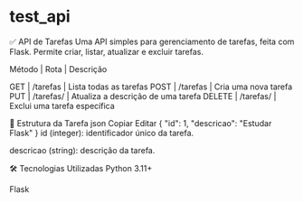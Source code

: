 # test_api
✅ API de Tarefas Uma API simples para gerenciamento de tarefas, feita com Flask. Permite criar, listar, atualizar e excluir tarefas.

Método | Rota | Descrição

GET | /tarefas | Lista todas as tarefas
POST | /tarefas | Cria uma nova tarefa
PUT | /tarefas/<id> | Atualiza a descrição de uma tarefa
DELETE | /tarefas/<id> | Exclui uma tarefa específica

🧱 Estrutura da Tarefa
json
Copiar
Editar
{
  "id": 1,
  "descricao": "Estudar Flask"
}
id (integer): identificador único da tarefa.

descricao (string): descrição da tarefa.

🛠 Tecnologias Utilizadas
Python 3.11+

Flask
